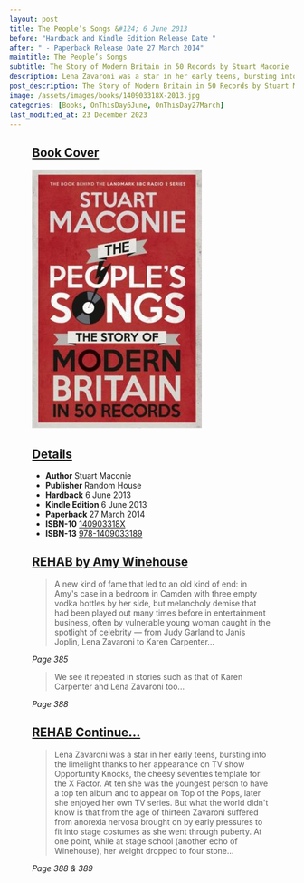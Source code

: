 ```yaml
---
layout: post
title: The People’s Songs &#124; 6 June 2013
before: "Hardback and Kindle Edition Release Date "
after: " - Paperback Release Date 27 March 2014"
maintitle: The People’s Songs
subtitle: The Story of Modern Britain in 50 Records by Stuart Maconie
description: Lena Zavaroni was a star in her early teens, bursting into the limelight thanks to her appearance on TV show Opportunity Knocks, the cheesy seventies template for the X Factor. At ten she was the youngest person to have a top ten album and to appear on Top of the Pops, later she enjoyed her own TV series. But what the world didn't know is that from the age of thirteen Zavaroni suffered from anorexia nervosa brought on by early pressures to fit into stage costumes as she went through puberty. At one point, while at stage school (another echo of Winehouse), her weight dropped to four stone...
post_description: The Story of Modern Britain in 50 Records by Stuart Maconie.
image: /assets/images/books/140903318X-2013.jpg
categories: [Books, OnThisDay6June, OnThisDay27March]
last_modified_at: 23 December 2023
---
```


<figure class="fig1">
<div class="CardLayout Card-Padding CardLayout-Height1">
<div class="CardItem">
<h2 id="infobox1"><a href="#infobox1">Book Cover</a></h2>
<div class="CardItem split">
<img src="/assets/images/books/140903318X-2013.jpg" alt="Front Book Cover For The People’s Songs&#58; The Story of Modern Britain in 50 Records by Stuart Maconie" class="full-width" />
</div></div></div>
</figure>

<figure class="fig2">
<div class="CardLayout Card-Padding CardLayout-Height1">
<div class="CardItem">
<h2 id="infobox2"><a href="#infobox2">Details</a></h2>
<div class="CardItem split">
<ul>
<li><strong>Author</strong> Stuart Maconie</li>
<li><strong>Publisher</strong> Random House</li>
<li><strong>Hardback</strong> 6 June 2013</li>
<li><strong>Kindle Edition</strong> 6 June 2013</li>
<li><strong>Paperback</strong> 27 March 2014</li>
<li><strong>ISBN-10</strong> <a href="https://www.google.co.uk/search?q=isbn+140903318X+&ie=utf-8&oe=utf-8&client=firefox-b-ab&gfe_rd=cr&dcr=0&ei=JKS_Wp3NK6rP8Af8-oaACg">140903318X</a></li>
<li><strong>ISBN-13</strong> <a href="https://www.google.co.uk/search?q=isbn+9781409033189&ie=utf-8&oe=utf-8&client=firefox-b-ab&gfe_rd=cr&dcr=0&ei=eaS_WonTIqrP8Af8-oaACg">978-1409033189</a></li>
</ul>
</div></div></div>
</figure>

<figure class="fig3">
<div class="CardLayout Card-Padding">
<div class="CardItem">
<h2 id="infobox3"><a href="#infobox3"><strong>REHAB</strong> by Amy Winehouse</a></h2>
<div class="CardItem split">
<blockquote>A new kind of fame that led to an old kind of end: in Amy's case in a bedroom in Camden with three empty vodka bottles by her side, but melancholy demise that had been played out many times before in entertainment business, often by vulnerable young woman caught in the spotlight of celebrity &#8212; from Judy Garland to Janis Joplin, Lena Zavaroni to Karen Carpenter...</blockquote>
<cite>Page 385</cite>
<blockquote>We see it repeated in stories such as that of Karen Carpenter and Lena Zavaroni too...</blockquote>
<cite>Page 388</cite>
</div></div></div>
</figure>

<figure class="fig3">
<div class="CardLayout Card-Padding">
<div class="CardItem">
<h2 id="infobox4"><a href="#infobox4"><strong id="rehab2">REHAB</strong> Continue...</a></h2>
<div class="CardItem split">
<blockquote>Lena Zavaroni was a star in her early teens, bursting into the limelight thanks to her appearance on TV show Opportunity Knocks, the cheesy seventies template for the X Factor. At ten she was the youngest person to have a top ten album and to appear on Top of the Pops, later she enjoyed her own TV series. But what the world didn't know is that from the age of thirteen Zavaroni suffered from anorexia nervosa brought on by early pressures to fit into stage costumes as she went through puberty. At one point, while at stage school (another echo of Winehouse), her weight dropped to four stone...</blockquote>
<cite>Page 388 & 389</cite>
</div></div></div>
</figure>

<style>
.Card-Padding {padding-top: 0px;}
.CardLayout-Height1 {height: 646.617px;}
@media screen and (orientation:portrait) {.CardLayout-Height1 {height: unset;}}
</style>

